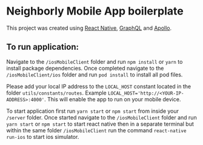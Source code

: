 # Neighborly Mobile App boilerplate

This project was created using [React Native](https://reactnative.dev), [GraphQL](https://graphql.org/) and [Apollo](https://www.apollographql.com).

## To run application:

Navigate to the `/iosMobileClient` folder and run `npm install` or `yarn` to install package dependencies. Once completed navigate to the `/iosMobileClient/ios` folder and run `pod install` to install all pod files.

Please add your local IP address to the `LOCAL_HOST` constant located in the folder `utils/constants/routes`. Example `LOCAL_HOST='http://<YOUR-IP-ADDRESS>:4000'`. This will enable the app to run on your mobile device.

To start application first run `yarn start` or `npm start` from inside your `/server` folder. Once started navigate to the `/iosMobileClient` folder and run `yarn start` or `npm start` to start react native then in a separate terminal but within the same folder `/iosMobileClient` run the command `react-native run-ios` to start ios simulator.
